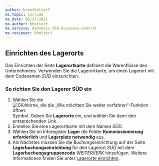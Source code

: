 ```yaml
---
author: brentholtorf
ms.topic: include
ms.date: 05/27/2021
ms.author: bholtorf
ms.service: dynamics-365-business-central
ms.reviewer: bholtorf
---
```

## <a name="setting-up-the-location"></a>Einrichten des Lagerorts

Das Einrichten der Seite **Lagerortkarte** definiert die Warenflüsse des Unternehmens. Verwenden Sie die Lagerortkarte, um einen Lagerort mit dem Codenamen *SÜD* einzurichten.

### <a name="to-set-up-the-location-south"></a>So richten Sie den Lageror SÜD ein

1. Wählen Sie die ![Glühbirne, die die „Wie möchten Sie weiter verfahren“-Funktion öffnet.](../media/ui-search/search_small.png "Was möchten Sie tun?") Symbol. Geben Sie **Lagerorte** ein, und wählen Sie dann den entsprechenden Link.  
2. Erstellen Sie eine Lagerortkarte mit dem Namen *SÜD*.  
3. Wählen Sie im Inforegister **Lager** die Felder **Kommissionierung erforderlich** und **Lagerplatz notwendig** aus.
4. Als Nächstes müssen Sie die Buchungseinrichtung auf der Seite **Lagerbuchungseinrichtung** für den Lagerort *SÜD* mit dem **Lagerbuchungsgruppencode** *WEITERVERK* hinzufügen. Weitere Informationen finden Sie unter [Lagerorte einrichten](../inventory-how-setup-locations.md).
